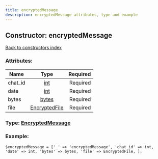 ```yaml
---
title: encryptedMessage
description: encryptedMessage attributes, type and example
---
```

## Constructor: encryptedMessage  
[Back to constructors index](index.md)



### Attributes:

| Name     |    Type       | Required |
|----------|:-------------:|---------:|
|chat\_id|[int](../types/int.md) | Required|
|date|[int](../types/int.md) | Required|
|bytes|[bytes](../types/bytes.md) | Required|
|file|[EncryptedFile](../types/EncryptedFile.md) | Required|



### Type: [EncryptedMessage](../types/EncryptedMessage.md)


### Example:

```
$encryptedMessage = ['_' => 'encryptedMessage', 'chat_id' => int, 'date' => int, 'bytes' => bytes, 'file' => EncryptedFile, ];
```  

